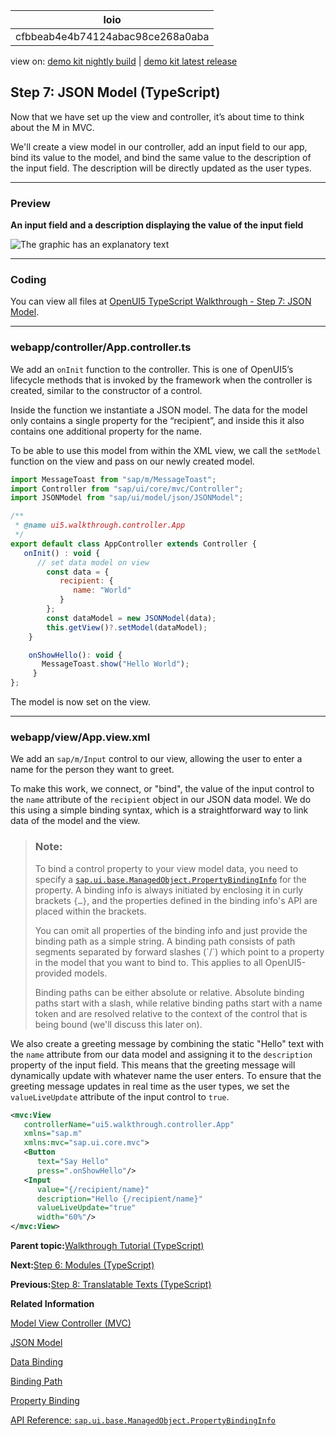 <!-- loiocfbbeab4e4b74124abac98ce268a0aba -->

| loio |
| -----|
| cfbbeab4e4b74124abac98ce268a0aba |

<div id="loio">

view on: [demo kit nightly build](https://sdk.openui5.org/nightly/#/topic/cfbbeab4e4b74124abac98ce268a0aba) | [demo kit latest release](https://sdk.openui5.org/topic/cfbbeab4e4b74124abac98ce268a0aba)</div>

## Step 7: JSON Model \(TypeScript\)

Now that we have set up the view and controller, it’s about time to think about the M in MVC.

We'll create a view model in our controller, add an input field to our app, bind its value to the model, and bind the same value to the description of the input field. The description will be directly updated as the user types.

***

### Preview

  
  
**An input field and a description displaying the value of the input field**

![The graphic has an explanatory text](images/loioafc105517a644407bd90662e3d94ea01_LowRes.png "An input field and a description displaying the value of the input
					field")

***

<a name="loiocfbbeab4e4b74124abac98ce268a0aba__section_e2g_rvc_syb"/>

### Coding

You can view all files at [OpenUI5 TypeScript Walkthrough - Step 7: JSON Model](https://github.com/sap-samples/ui5-typescript-walkthrough/steps/07/README.md).

***

<a name="loiocfbbeab4e4b74124abac98ce268a0aba__section_f2g_rvc_syb"/>

### webapp/controller/App.controller.ts

We add an `onInit` function to the controller. This is one of OpenUI5’s lifecycle methods that is invoked by the framework when the controller is created, similar to the constructor of a control.

Inside the function we instantiate a JSON model. The data for the model only contains a single property for the “recipient”, and inside this it also contains one additional property for the name.

To be able to use this model from within the XML view, we call the `setModel` function on the view and pass on our newly created model.

```js
import MessageToast from "sap/m/MessageToast";
import Controller from "sap/ui/core/mvc/Controller";
import JSONModel from "sap/ui/model/json/JSONModel";

/**
 * @name ui5.walkthrough.controller.App
 */
export default class AppController extends Controller {
   onInit() : void {
      // set data model on view
        const data = {
           recipient: {
              name: "World"
           }
        };
        const dataModel = new JSONModel(data);
        this.getView()?.setModel(dataModel);
    }

    onShowHello(): void {
       MessageToast.show("Hello World");
     }
};
```

The model is now set on the view.

***

### webapp/view/App.view.xml

We add an `sap/m/Input` control to our view, allowing the user to enter a name for the person they want to greet.

To make this work, we connect, or "bind", the value of the input control to the `name` attribute of the `recipient` object in our JSON data model. We do this using a simple binding syntax, which is a straightforward way to link data of the model and the view.

> ### Note:  
> To bind a control property to your view model data, you need to specify a [`sap.ui.base.ManagedObject.PropertyBindingInfo`](https://sdk.openui5.org/api/sap.ui.base.ManagedObject.PropertyBindingInfo) for the property. A binding info is always initiated by enclosing it in curly brackets `{…}`, and the properties defined in the binding info's API are placed within the brackets.
> 
> You can omit all properties of the binding info and just provide the binding path as a simple string. A binding path consists of path segments separated by forward slashes \(\`/\`\) which point to a property in the model that you want to bind to. This applies to all OpenUI5-provided models.
> 
> Binding paths can be either absolute or relative. Absolute binding paths start with a slash, while relative binding paths start with a name token and are resolved relative to the context of the control that is being bound \(we'll discuss this later on\).

We also create a greeting message by combining the static "Hello" text with the `name` attribute from our data model and assigning it to the `description` property of the input field. This means that the greeting message will dynamically update with whatever name the user enters. To ensure that the greeting message updates in real time as the user types, we set the `valueLiveUpdate` attribute of the input control to `true`.

```xml
<mvc:View
   controllerName="ui5.walkthrough.controller.App"
   xmlns="sap.m"
   xmlns:mvc="sap.ui.core.mvc">
   <Button
      text="Say Hello"
      press=".onShowHello"/>
   <Input
      value="{/recipient/name}"
      description="Hello {/recipient/name}"
      valueLiveUpdate="true"
      width="60%"/>
</mvc:View>
```

**Parent topic:**[Walkthrough Tutorial \(TypeScript\)](Walkthrough_Tutorial_TypeScript_dad1905.md "In this tutorial we'll introduce you to all major development paradigms of OpenUI5. We'll demonstrate the use of TypeScript with OpenUI5 and highlight the specific characteristics of this approach.")

**Next:**[Step 6: Modules \(TypeScript\)](Step_6_Modules_TypeScript_3510034.md "In OpenUI5, resources are often referred to as modules. In this step, we replace the alert from the last exercise with a proper Message Toast from the sap.m library.")

**Previous:**[Step 8: Translatable Texts \(TypeScript\)](Step_8_Translatable_Texts_TypeScript_4dcf52e.md "In this step we move the texts of our UI to a separate resource file.")

**Related Information**  


[Model View Controller \(MVC\)](Model_View_Controller_MVC_91f2334.md "The Model View Controller (MVC) concept is used in OpenUI5 to separate the representation of information from the user interaction. This separation facilitates development and the changing of parts independently.")

[JSON Model](JSON_Model_96804e3.md#loio96804e3315ff440aa0a50fd290805116 "The JSON model can be used to bind controls to JavaScript object data, which is usually serialized in the JSON format.")

[Data Binding](Data_Binding_68b9644.md "You use data binding to bind UI elements to data sources to keep the data in sync and allow data editing on the UI.")

[Binding Path](Binding_Path_2888af4.md "Binding paths address the different properties and lists in a model and define how a node in the hierarchical data tree can be found.")

[Property Binding](Property_Binding_91f0652.md "With property binding, you can initialize properties of a control automatically and update them based on the data of the model.")

[API Reference: `sap.ui.base.ManagedObject.PropertyBindingInfo`](https://sdk.openui5.org/api/sap.ui.base.ManagedObject.PropertyBindingInfo)

